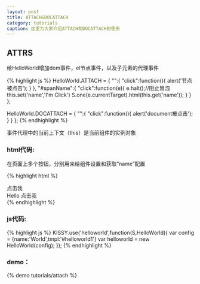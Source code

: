 ```yaml
---
layout: post
title: ATTACH&DOCATTACH
category: tutorials
caption: 这里为大家介绍ATTACH和DOCATTACH的使用
---
```



## ATTRS

给HelloWorld增加dom事件，el节点事件，以及子元素的代理事件

{% highlight js %}
HelloWorld.ATTACH = {
    "":{
        "click":function(){
            alert('节点被点击');
        }
    },
    "#spanName":{
        "click":function(e){
            e.halt();//阻止冒泡
            this.set('name','I\'m Click')
            S.one(e.currentTarget).html(this.get('name'));
        }
    }
};

HelloWorld.DOCATTACH = {
    "":{
        "click":function(){
            alert('document被点击');
        }
    }
};
{% endhighlight %}


<div class="tips">事件代理中的当前上下文（this）是当前组件的实例对象</div>

### html代码:

在页面上多个按钮，分别用来给组件设置和获取“name”配置

{% highlight html %}
<div id="container1">
    点击我
    <div id="helloworld1">
        <span>Hello <span id="spanName">点击我</span></span>
    </div>
</div>
{% endhighlight %}

### js代码:

{% highlight js %}
KISSY.use('helloworld',function(S,HelloWorld){
    var config = {name:'World',tmpl:'#helloworld1'}
    var helloworld = new HelloWorld(config);
});
{% endhighlight %}

### demo：

{% demo tutorials/attach %}


